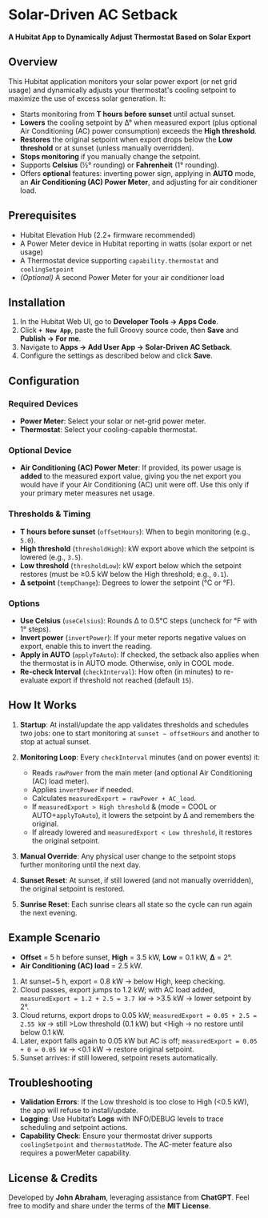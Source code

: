 # Solar-Driven AC Setback

**A Hubitat App to Dynamically Adjust Thermostat Based on Solar Export**

## Overview

This Hubitat application monitors your solar power export (or net grid usage) and dynamically adjusts your thermostat's cooling setpoint to maximize the use of excess solar generation. It:

* Starts monitoring from **T hours before sunset** until actual sunset.
* **Lowers** the cooling setpoint by Δ° when measured export (plus optional Air Conditioning (AC) power consumption) exceeds the **High threshold**.
* **Restores** the original setpoint when export drops below the **Low threshold** or at sunset (unless manually overridden).
* **Stops monitoring** if you manually change the setpoint.
* Supports **Celsius** (½° rounding) or **Fahrenheit** (1° rounding).
* Offers **optional** features: inverting power sign, applying in **AUTO** mode, an **Air Conditioning (AC) Power Meter**, and adjusting for air conditioner load.

## Prerequisites

* Hubitat Elevation Hub (2.2+ firmware recommended)
* A Power Meter device in Hubitat reporting in watts (solar export or net usage)
* A Thermostat device supporting `capability.thermostat` and `coolingSetpoint`
* *(Optional)* A second Power Meter for your air conditioner load

## Installation

1. In the Hubitat Web UI, go to **Developer Tools → Apps Code**.
2. Click **`+ New App`**, paste the full Groovy source code, then **Save** and **Publish → For me**.
3. Navigate to **Apps → Add User App → Solar-Driven AC Setback**.
4. Configure the settings as described below and click **Save**.

## Configuration

### Required Devices

* **Power Meter**: Select your solar or net-grid power meter.
* **Thermostat**: Select your cooling-capable thermostat.

### Optional Device

* **Air Conditioning (AC) Power Meter**: If provided, its power usage is **added** to the measured export value, giving you the net export you would have if your Air Conditioning (AC) unit were off. Use this only if your primary meter measures net usage.

### Thresholds & Timing

* **T hours before sunset** (`offsetHours`): When to begin monitoring (e.g., `5.0`).
* **High threshold** (`thresholdHigh`): kW export above which the setpoint is lowered (e.g., `3.5`).
* **Low threshold** (`thresholdLow`): kW export below which the setpoint restores (must be ≥0.5 kW below the High threshold; e.g., `0.1`).
* **Δ setpoint** (`tempChange`): Degrees to lower the setpoint (°C or °F).

### Options

* **Use Celsius** (`useCelsius`): Rounds Δ to 0.5°C steps (uncheck for °F with 1° steps).
* **Invert power** (`invertPower`): If your meter reports negative values on export, enable this to invert the reading.
* **Apply in AUTO** (`applyToAuto`): If checked, the setback also applies when the thermostat is in AUTO mode. Otherwise, only in COOL mode.
* **Re-check Interval** (`checkInterval`): How often (in minutes) to re-evaluate export if threshold not reached (default `15`).

## How It Works

1. **Startup**: At install/update the app validates thresholds and schedules two jobs: one to start monitoring at `sunset − offsetHours` and another to stop at actual sunset.
2. **Monitoring Loop**: Every `checkInterval` minutes (and on power events) it:

   * Reads `rawPower` from the main meter (and optional Air Conditioning (AC) load meter).
   * Applies `invertPower` if needed.
   * Calculates `measuredExport = rawPower + AC_load`.
   * If `measuredExport > High threshold` & (mode = COOL or AUTO+`applyToAuto`), it lowers the setpoint by Δ and remembers the original.
   * If already lowered and `measuredExport < Low threshold`, it restores the original setpoint.
3. **Manual Override**: Any physical user change to the setpoint stops further monitoring until the next day.
4. **Sunset Reset**: At sunset, if still lowered (and not manually overridden), the original setpoint is restored.
5. **Sunrise Reset**: Each sunrise clears all state so the cycle can run again the next evening.

## Example Scenario

* **Offset** = 5 h before sunset, **High** = 3.5 kW, **Low** = 0.1 kW, **Δ** = 2°.
* **Air Conditioning (AC) load** = 2.5 kW.

1. At sunset−5 h, export = 0.8 kW → below High, keep checking.
2. Cloud passes, export jumps to 1.2 kW; with AC load added, `measuredExport = 1.2 + 2.5 = 3.7 kW` → >3.5 kW → lower setpoint by 2°.
3. Cloud returns, export drops to 0.05 kW; `measuredExport = 0.05 + 2.5 = 2.55 kW` → still >Low threshold (0.1 kW) but \<High → no restore until below 0.1 kW.
4. Later, export falls again to 0.05 kW but AC is off; `measuredExport = 0.05 + 0 = 0.05 kW` → <0.1 kW → restore original setpoint.
5. Sunset arrives: if still lowered, setpoint resets automatically.

## Troubleshooting

* **Validation Errors**: If the Low threshold is too close to High (<0.5 kW), the app will refuse to install/update.
* **Logging**: Use Hubitat’s **Logs** with INFO/DEBUG levels to trace scheduling and setpoint actions.
* **Capability Check**: Ensure your thermostat driver supports `coolingSetpoint` and `thermostatMode`. The AC-meter feature also requires a powerMeter capability.

## License & Credits

Developed by **John Abraham**, leveraging assistance from **ChatGPT**. Feel free to modify and share under the terms of the **MIT License**.
